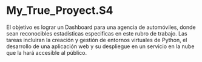 # My_True_Proyect.S4
El objetivo es lograr un Dashboard para una agencia de automóviles, donde sean reconocibles estadísticas especificas en este rubro de trabajo.
Las tareas incluiran la creación y gestión de entornos virtuales de Python, el desarrollo de una aplicación web y su despliegue en un servicio en la nube que la hará accesible al público.
